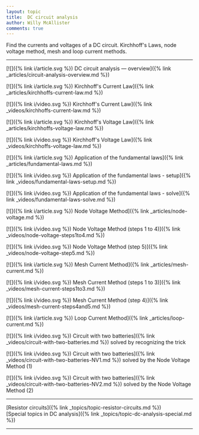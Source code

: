 ```yaml
---
layout: topic
title:  DC circuit analysis
author: Willy McAllister
comments: true
---
```


Find the currents and voltages of a DC circuit. Kirchhoff's Laws, node voltage method, mesh and loop current methods.

----

[![]({% link i/article.svg %}) DC circuit analysis — overview]({% link _articles/circuit-analysis-overview.md %}) 

[![]({% link i/article.svg %}) Kirchhoff's Current Law]({% link _articles/kirchhoffs-current-law.md %})

[![]({% link i/video.svg %}) Kirchhoff's Current Law]({% link _videos/kirchhoffs-current-law.md %})

[![]({% link i/article.svg %}) Kirchhoff's Voltage Law]({% link _articles/kirchhoffs-voltage-law.md %})

[![]({% link i/video.svg %}) Kirchhoff's Voltage Law]({% link _videos/kirchhoffs-voltage-law.md %})

[![]({% link i/article.svg %}) Application of the fundamental laws]({% link _articles/fundamental-laws.md %})

[![]({% link i/video.svg %}) Application of the fundamental laws - setup]({% link _videos/fundamental-laws-setup.md %})

[![]({% link i/video.svg %}) Application of the fundamental laws - solve]({% link _videos/fundamental-laws-solve.md %})

[![]({% link i/article.svg %}) Node Voltage Method]({% link _articles/node-voltage.md %})

[![]({% link i/video.svg %}) Node Voltage Method (steps 1 to 4)]({% link _videos/node-voltage-steps1to4.md %})

[![]({% link i/video.svg %}) Node Voltage Method (step 5)]({% link _videos/node-voltage-step5.md %})

[![]({% link i/article.svg %}) Mesh Current Method]({% link _articles/mesh-current.md %})

[![]({% link i/video.svg %}) Mesh Current Method (steps 1 to 3)]({% link _videos/mesh-current-steps1to3.md %})

[![]({% link i/video.svg %}) Mesh Current Method (step 4)]({% link _videos/mesh-current-steps4and5.md %})

[![]({% link i/article.svg %}) Loop Current Method]({% link _articles/loop-current.md %})

[![]({% link i/video.svg %}) Circuit with two batteries]({% link _videos/circuit-with-two-batteries.md %}) solved by recognizing the trick

[![]({% link i/video.svg %}) Circuit with two batteries]({% link _videos/circuit-with-two-batteries-NV1.md %}) solved by the Node Voltage Method (1)

[![]({% link i/video.svg %}) Circuit with two batteries]({% link _videos/circuit-with-two-batteries-NV2.md %}) solved by the Node Voltage Method (2)

---

<i class="fas fa-arrow-left"></i> [Resistor circuits]({% link _topics/topic-resistor-circuits.md %}) $\qquad$ [Special topics in DC analysis]({% link _topics/topic-dc-analysis-special.md %}) <i class="fas fa-arrow-right"></i>

---
